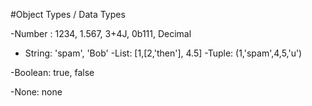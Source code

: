 #Object Types / Data Types

-Number : 1234, 1.567, 3+4J, 0b111, Decimal
- String: 'spam', 'Bob' 
-List: [1,[2,'then'], 4.5]
-Tuple: (1,'spam',4,5,'u')

-Boolean: true, false

-None: none
